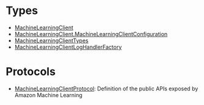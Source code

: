 # Types

  - [MachineLearningClient](/aws-sdk-swift/reference/0.x/AWSMachineLearning/MachineLearningClient)
  - [MachineLearningClient.MachineLearningClientConfiguration](/aws-sdk-swift/reference/0.x/AWSMachineLearning/MachineLearningClient_MachineLearningClientConfiguration)
  - [MachineLearningClientTypes](/aws-sdk-swift/reference/0.x/AWSMachineLearning/MachineLearningClientTypes)
  - [MachineLearningClientLogHandlerFactory](/aws-sdk-swift/reference/0.x/AWSMachineLearning/MachineLearningClientLogHandlerFactory)

# Protocols

  - [MachineLearningClientProtocol](/aws-sdk-swift/reference/0.x/AWSMachineLearning/MachineLearningClientProtocol):
    Definition of the public APIs exposed by Amazon Machine Learning
